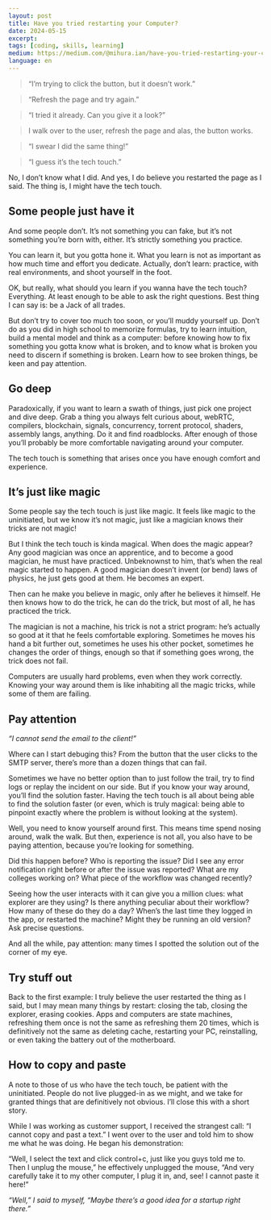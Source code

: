 ```yaml
---
layout: post
title: Have you tried restarting your Computer?
date: 2024-05-15
excerpt:
tags: [coding, skills, learning]
medium: https://medium.com/@mihura.ian/have-you-tried-restarting-your-computer-464c82b12a46
language: en
---
```



> “I’m trying to click the button, but it doesn’t work.”

> “Refresh the page and try again.”

> “I tried it already. Can you give it a look?”

> I walk over to the user, refresh the page and alas, the button works.

> “I swear I did the same thing!”

> “I guess it’s the tech touch.”

No, I don’t know what I did. And yes, I do believe you restarted the page as I said. The thing is, I might have the tech touch.

## Some people just have it

And some people don’t. It’s not something you can fake, but it’s not something you’re born with, either. It’s strictly something you practice.

You can learn it, but you gotta hone it. What you learn is not as important as how much time and effort you dedicate. Actually, don’t learn: practice, with real environments, and shoot yourself in the foot.

OK, but really, what should you learn if you wanna have the tech touch? Everything. At least enough to be able to ask the right questions. Best thing I can say is: be a Jack of all trades.

But don’t try to cover too much too soon, or you’ll muddy yourself up. Don’t do as you did in high school to memorize formulas, try to learn intuition, build a mental model and think as a computer: before knowing how to fix something you gotta know what is broken, and to know what is broken you need to discern if something is broken. Learn how to see broken things, be keen and pay attention.

## Go deep

Paradoxically, if you want to learn a swath of things, just pick one project and dive deep. Grab a thing you always felt curious about, webRTC, compilers, blockchain, signals, concurrency, torrent protocol, shaders, assembly langs, anything. Do it and find roadblocks. After enough of those you’ll probably be more comfortable navigating around your computer.

The tech touch is something that arises once you have enough comfort and experience.

## It’s just like magic

Some people say the tech touch is just like magic. It feels like magic to the uninitiated, but we know it’s not magic, just like a magician knows their tricks are not magic!

But I think the tech touch is kinda magical. When does the magic appear? Any good magician was once an apprentice, and to become a good magician, he must have practiced. Unbeknownst to him, that’s when the real magic started to happen. A good magician doesn’t invent (or bend) laws of physics, he just gets good at them. He becomes an expert.

Then can he make you believe in magic, only after he believes it himself. He then knows how to do the trick, he can do the trick, but most of all, he has practiced the trick.

The magician is not a machine, his trick is not a strict program: he’s actually so good at it that he feels comfortable exploring. Sometimes he moves his hand a bit further out, sometimes he uses his other pocket, sometimes he changes the order of things, enough so that if something goes wrong, the trick does not fail.

Computers are usually hard problems, even when they work correctly. Knowing your way around them is like inhabiting all the magic tricks, while some of them are failing.

## Pay attention
*“I cannot send the email to the client!”*

Where can I start debuging this? From the button that the user clicks to the SMTP server, there’s more than a dozen things that can fail.

Sometimes we have no better option than to just follow the trail, try to find logs or replay the incident on our side. But if you know your way around, you’ll find the solution faster. Having the tech touch is all about being able to find the solution faster (or even, which is truly magical: being able to pinpoint exactly where the problem is without looking at the system).

Well, you need to know yourself around first. This means time spend nosing around, walk the walk. But then, experience is not all, you also have to be paying attention, because you’re looking for something.

Did this happen before? Who is reporting the issue? Did I see any error notification right before or after the issue was reported? What are my colleges working on? What piece of the workflow was changed recently?

Seeing how the user interacts with it can give you a million clues: what explorer are they using? Is there anything peculiar about their workflow? How many of these do they do a day? When’s the last time they logged in the app, or restarted the machine? Might they be running an old version? Ask precise questions.

And all the while, pay attention: many times I spotted the solution out of the corner of my eye.

## Try stuff out

Back to the first example: I truly believe the user restarted the thing as I said, but I may mean many things by restart: closing the tab, closing the explorer, erasing cookies. Apps and computers are state machines, refreshing them once is not the same as refreshing them 20 times, which is definitively not the same as deleting cache, restarting your PC, reinstalling, or even taking the battery out of the motherboard.

## How to copy and paste

A note to those of us who have the tech touch, be patient with the uninitiated. People do not live plugged-in as we might, and we take for granted things that are definitively not obvious. I’ll close this with a short story.

While I was working as customer support, I received the strangest call: “I cannot copy and past a text.” I went over to the user and told him to show me what he was doing. He began his demonstration:

“Well, I select the text and click control+c, just like you guys told me to. Then I unplug the mouse,” he effectively unplugged the mouse, “And very carefully take it to my other computer, I plug it in, and, see! I cannot paste it here!”

*“Well,” I said to myself, “Maybe there’s a good idea for a startup right there.”*